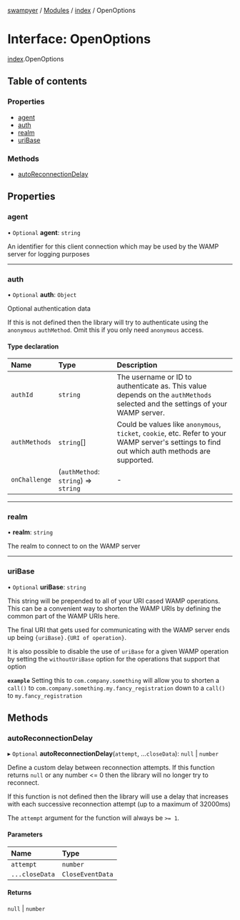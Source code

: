[swampyer](../README.md) / [Modules](../modules.md) / [index](../modules/index.md) / OpenOptions

# Interface: OpenOptions

[index](../modules/index.md).OpenOptions

## Table of contents

### Properties

- [agent](index.OpenOptions.md#agent)
- [auth](index.OpenOptions.md#auth)
- [realm](index.OpenOptions.md#realm)
- [uriBase](index.OpenOptions.md#uribase)

### Methods

- [autoReconnectionDelay](index.OpenOptions.md#autoreconnectiondelay)

## Properties

### agent

• `Optional` **agent**: `string`

An identifier for this client connection which may be used by the WAMP server for logging
purposes

___

### auth

• `Optional` **auth**: `Object`

Optional authentication data

If this is not defined then the library will try to authenticate using the `anonymous`
`authMethod`. Omit this if you only need `anonymous` access.

#### Type declaration

| Name | Type | Description |
| :------ | :------ | :------ |
| `authId` | `string` | The username or ID to authenticate as.  This value depends on the `authMethods` selected and the settings of your WAMP server. |
| `authMethods` | `string`[] | Could be values like `anonymous`, `ticket`, `cookie`, etc.  Refer to your WAMP server's settings to find out which auth methods are supported. |
| `onChallenge` | (`authMethod`: `string`) => `string` | - |

___

### realm

• **realm**: `string`

The realm to connect to on the WAMP server

___

### uriBase

• `Optional` **uriBase**: `string`

This string will be prepended to all of your URI cased WAMP operations. This can be a
convenient way to shorten the WAMP URIs by defining the common part of the WAMP URIs
here.

The final URI that gets used for communicating with the WAMP server ends up being
`{uriBase}.{URI of operation}`.

It is also possible to disable the use of `uriBase` for a given WAMP operation by setting
the `withoutUriBase` option for the operations that support that option

**`example`** Setting this to `com.company.something` will allow you to shorten a `call()` to
`com.company.something.my.fancy_registration` down to a `call()` to `my.fancy_registration`

## Methods

### autoReconnectionDelay

▸ `Optional` **autoReconnectionDelay**(`attempt`, ...`closeData`): ``null`` \| `number`

Define a custom delay between reconnection attempts. If this function returns `null` or
any number <= 0 then the library will no longer try to reconnect.

If this function is not defined then the library will use a delay that increases with
each successive reconnection attempt (up to a maximum of 32000ms)

The `attempt` argument for the function will always be `>= 1`.

#### Parameters

| Name | Type |
| :------ | :------ |
| `attempt` | `number` |
| `...closeData` | `CloseEventData` |

#### Returns

``null`` \| `number`
